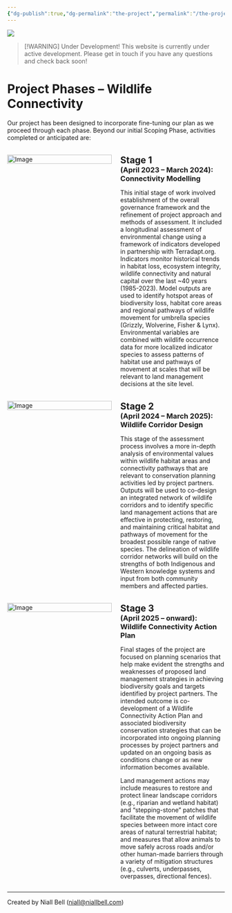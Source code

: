 ```yaml
---
{"dg-publish":true,"dg-permalink":"the-project","permalink":"/the-project/","title":"The Project","contentClasses":"cards cards-cols-3 cards-cover cards-cover-no-border cards-title-hide-icons","noteIcon":null,"created":"2024-11-05T13:19:11.554-08:00","updated":"2025-02-20T16:37:35.050-08:00"}
---
```


![](https://i.imgur.com/vKwuuCf.jpeg)

> [!WARNING] Under Development!
> This website is currently under active development. Please get in touch if you have any questions and check back soon!


# Project Phases – Wildlife Connectivity

Our project has been designed to incorporate fine-tuning our plan as we proceed through each phase. Beyond our initial Scoping Phase, activities completed or anticipated are:

<br>

<div style="display: flex; justify-content: space-between; align-items: flex-start;">
    <div style="width: 48%; padding-right: 10px;">
        <img src="https://i.imgur.com/uuzkAyX.png" alt="Image" style="width: 100%;">
    </div>
    <div style="width: 48%;">
        <h2 style="margin: 0;">Stage 1</h2>
	    <h3 style="margin: 0;">(April 2023 – March 2024): Connectivity Modelling</h3>
        <p>This initial stage of work involved establishment of the overall governance framework and the refinement of project approach and methods of assessment. It included a longitudinal assessment of environmental change using a framework of indicators developed in partnership with Terradapt.org. Indicators monitor historical trends in habitat loss, ecosystem integrity, wildlife connectivity and natural capital over the last ~40 years (1985-2023). Model outputs are used to identify hotspot areas of biodiversity loss, habitat core areas and regional pathways of wildlife movement for umbrella species (Grizzly, Wolverine, Fisher & Lynx). Environmental variables are combined with wildlife occurrence data for more localized indicator species to assess patterns of habitat use and pathways of movement at scales that will be relevant to land management decisions at the site level. </p>
    </div>
</div>
<br>

<div style="display: flex; justify-content: space-between; align-items: flex-start;">
    <div style="width: 48%; padding-right: 10px;">
        <img src="https://i.imgur.com/QdqYNHP.png" alt="Image" style="width: 100%;">
    </div>
    <div style="width: 48%;">
        <h2 style="margin: 0;">Stage 2</h2>
	    <h3 style="margin: 0;">(April 2024 – March 2025): Wildlife Corridor Design</h3>
        <p>This stage of the assessment process involves a more in-depth analysis of environmental values within wildlife habitat areas and connectivity pathways that are relevant to conservation planning activities led by project partners.  Outputs will be used to co-design an integrated network of wildlife corridors and to identify specific land management actions that are effective in protecting, restoring, and maintaining critical habitat and pathways of movement for the broadest possible range of native species. The delineation of wildlife corridor networks will build on the strengths of both Indigenous and Western knowledge systems and input from both community members and affected parties.</p>
    </div>
</div>
<br>

<div style="display: flex; justify-content: space-between; align-items: flex-start;">
    <div style="width: 48%; padding-right: 10px;">
        <img src="https://i.imgur.com/vd37amu.png" alt="Image" style="width: 100%;">
    </div>
    <div style="width: 48%;">
        <h2 style="margin: 0;">Stage 3</h2>
        <h3 style="margin: 0;">(April 2025 – onward): Wildlife Connectivity Action Plan</h3>
        <p>Final stages of the project are focused on planning scenarios that help make evident the strengths and weaknesses of proposed land management strategies in achieving biodiversity goals and targets identified by project partners. The intended outcome is co-development of a Wildlife Connectivity Action Plan and associated biodiversity conservation strategies that can be incorporated into ongoing planning processes by project partners and updated on an ongoing basis as conditions change or as new information becomes available. </p>
        <p>Land management actions may include measures to restore and protect linear landscape corridors (e.g., riparian and wetland habitat) and “stepping-stone” patches that facilitate the movement of wildlife species between more intact core areas of natural terrestrial habitat; and measures that allow animals to move safely across roads and/or other human-made barriers through a variety of mitigation structures (e.g., culverts, underpasses, overpasses, directional fences).</p>
    </div>
</div>


---
Created by Niall Bell (niall@niallbell.com)

